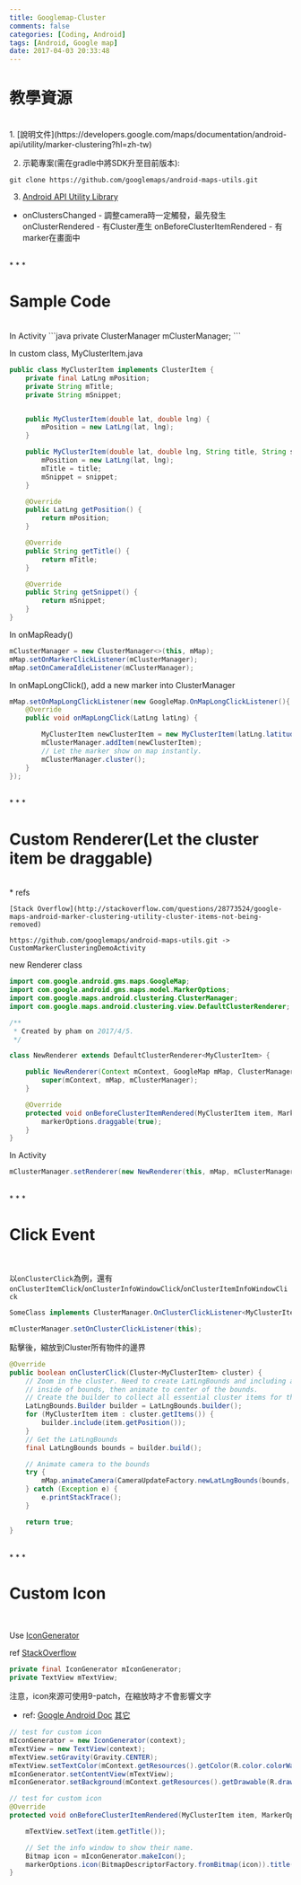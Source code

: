 ```yaml
---
title: Googlemap-Cluster
comments: false
categories: [Coding, Android]
tags: [Android, Google map]
date: 2017-04-03 20:33:48
---
```


**教學資源**
======

<br>
1. [說明文件](https://developers.google.com/maps/documentation/android-api/utility/marker-clustering?hl=zh-tw)

2. 示範專案(需在gradle中將SDK升至目前版本):
```
git clone https://github.com/googlemaps/android-maps-utils.git
```

3. [Android API Utility Library](https://developers.google.com/maps/documentation/android-api/utility/)

* onClustersChanged - 調整camera時一定觸發，最先發生
  onClusterRendered - 有Cluster產生
  onBeforeClusterItemRendered - 有marker在畫面中


<br>
* * *

**Sample Code**
======

<br>
In Activity
```java
private ClusterManager<MyClusterItem> mClusterManager;
```

In custom class, MyClusterItem.java
```java
public class MyClusterItem implements ClusterItem {
    private final LatLng mPosition;
    private String mTitle;
    private String mSnippet;


    public MyClusterItem(double lat, double lng) {
        mPosition = new LatLng(lat, lng);
    }

    public MyClusterItem(double lat, double lng, String title, String snippet) {
        mPosition = new LatLng(lat, lng);
        mTitle = title;
        mSnippet = snippet;
    }

    @Override
    public LatLng getPosition() {
        return mPosition;
    }

    @Override
    public String getTitle() {
        return mTitle;
    }

    @Override
    public String getSnippet() {
        return mSnippet;
    }
}
```

In onMapReady()
```java
mClusterManager = new ClusterManager<>(this, mMap);
mMap.setOnMarkerClickListener(mClusterManager);
mMap.setOnCameraIdleListener(mClusterManager);
```

In onMapLongClick(), add a new marker into ClusterManager
```java
mMap.setOnMapLongClickListener(new GoogleMap.OnMapLongClickListener(){
	@Override
	public void onMapLongClick(LatLng latLng) {

		MyClusterItem newClusterItem = new MyClusterItem(latLng.latitude, latLng.longitude, "test pt", latLng.toString());
		mClusterManager.addItem(newClusterItem);
		// Let the marker show on map instantly.
		mClusterManager.cluster();
	}
});
```

<br>
* * *

Custom Renderer(Let the cluster item be draggable)
=====
<br>
*   refs

    [Stack Overflow](http://stackoverflow.com/questions/28773524/google-maps-android-marker-clustering-utility-cluster-items-not-being-removed)

    https://github.com/googlemaps/android-maps-utils.git -> CustomMarkerClusteringDemoActivity

new Renderer class
```java
import com.google.android.gms.maps.GoogleMap;
import com.google.android.gms.maps.model.MarkerOptions;
import com.google.maps.android.clustering.ClusterManager;
import com.google.maps.android.clustering.view.DefaultClusterRenderer;

/**
 * Created by pham on 2017/4/5.
 */

class NewRenderer extends DefaultClusterRenderer<MyClusterItem> {

    public NewRenderer(Context mContext, GoogleMap mMap, ClusterManager mClusterManager) {
        super(mContext, mMap, mClusterManager);
    }

    @Override
    protected void onBeforeClusterItemRendered(MyClusterItem item, MarkerOptions markerOptions) {
        markerOptions.draggable(true);
    }
}
```

In Activity
```java
mClusterManager.setRenderer(new NewRenderer(this, mMap, mClusterManager));
```

<br>
* * *

Click Event
=====
<br>

以`onClusterClick`為例，還有`onClusterItemClick`/`onClusterInfoWindowClick`/`onClusterItemInfoWindowClick`

```java
SomeClass implements ClusterManager.OnClusterClickListener<MyClusterItem>
```

```java
mClusterManager.setOnClusterClickListener(this);
```

點擊後，縮放到Cluster所有物件的邊界
```java
@Override
public boolean onClusterClick(Cluster<MyClusterItem> cluster) {
	// Zoom in the cluster. Need to create LatLngBounds and including all the cluster items
	// inside of bounds, then animate to center of the bounds.
	// Create the builder to collect all essential cluster items for the bounds.
	LatLngBounds.Builder builder = LatLngBounds.builder();
	for (MyClusterItem item : cluster.getItems()) {
		builder.include(item.getPosition());
	}
	// Get the LatLngBounds
	final LatLngBounds bounds = builder.build();

	// Animate camera to the bounds
	try {
		mMap.animateCamera(CameraUpdateFactory.newLatLngBounds(bounds, 100));
	} catch (Exception e) {
		e.printStackTrace();
	}

	return true;
}
```

<br>
* * *

Custom Icon
=====
<br>

Use [IconGenerator](https://github.com/googlemaps/android-maps-utils/blob/master/library/src/com/google/maps/android/ui/IconGenerator.java)

ref [StackOverflow](http://stackoverflow.com/questions/20791299/google-maps-utils-icongenerator-text-styles-and-background)


```java
private final IconGenerator mIconGenerator;
private TextView mTextView;
```

注意，icon來源可使用9-patch，在縮放時才不會影響文字
*   ref: 
        [Google Android Doc](https://developer.android.com/studio/write/draw9patch.html)
        [其它](http://www.cnblogs.com/Amandaliu/archive/2013/04/26/3045286.html)
		 
		 
```java
// test for custom icon
mIconGenerator = new IconGenerator(context);
mTextView = new TextView(context);
mTextView.setGravity(Gravity.CENTER);
mTextView.setTextColor(mContext.getResources().getColor(R.color.colorWayPoint));
mIconGenerator.setContentView(mTextView);
mIconGenerator.setBackground(mContext.getResources().getDrawable(R.drawable.ic_waypoint));
```


```java
// test for custom icon
@Override
protected void onBeforeClusterItemRendered(MyClusterItem item, MarkerOptions markerOptions) {

	mTextView.setText(item.getTitle());

	// Set the info window to show their name.
	Bitmap icon = mIconGenerator.makeIcon();
	markerOptions.icon(BitmapDescriptorFactory.fromBitmap(icon)).title(item.getTitle());
}
```
